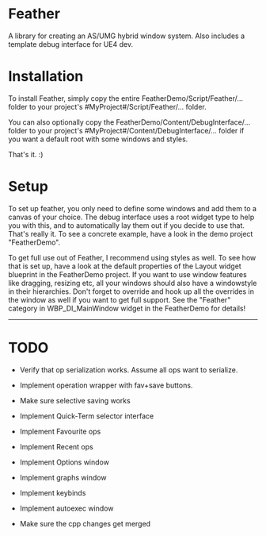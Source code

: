# Feather
A library for creating an AS/UMG hybrid window system. Also includes a template debug interface for UE4 dev.

# Installation
To install Feather, simply copy the entire FeatherDemo/Script/Feather/... folder to your project's #MyProject#/Script/Feather/... folder.

You can also optionally copy the FeatherDemo/Content/DebugInterface/... folder to your project's #MyProject#/Content/DebugInterface/... folder if you want a default root with some windows and styles.

That's it. :)

# Setup
To set up feather, you only need to define some windows and add them to a canvas of your choice. The debug interface uses a root widget type to help you with this, and to automatically lay them out if you decide to use that.
That's really it. To see a concrete example, have a look in the demo project "FeatherDemo".

To get full use out of Feather, I recommend using styles as well. To see how that is set up, have a look at the default properties of the Layout widget blueprint in the FeatherDemo project.
If you want to use window features like dragging, resizing etc, all your windows should also have a windowstyle in their hierarchies.
Don't forget to override and hook up all the overrides in the window as well if you want to get full support. See the "Feather" category in WBP_DI_MainWindow widget in the FeatherDemo for details!

----------------------------------------------------------------------

# TODO
 - Verify that op serialization works. Assume all ops want to serialize.
 - Implement operation wrapper with fav+save buttons.
 - Make sure selective saving works

 - Implement Quick-Term selector interface
 - Implement Favourite ops
 - Implement Recent ops
 - Implement Options window
 - Implement graphs window
 - Implement keybinds
 - Implement autoexec window

 - Make sure the cpp changes get merged
 